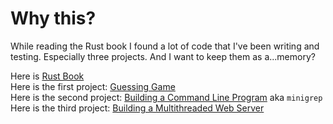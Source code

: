 # Why this?

While reading the Rust book I found a lot of code that I've been writing and testing. Especially three projects. And I want to keep them as a...memory?  

Here is [Rust Book](https://doc.rust-lang.org/book/title-page.html)  
Here is the first project: [Guessing Game](https://doc.rust-lang.org/book/ch02-00-guessing-game-tutorial.html)  
Here is the second project: [Building a Command Line Program](https://doc.rust-lang.org/book/ch12-00-an-io-project.html) aka `minigrep`  
Here is the third project: [Building a Multithreaded Web Server](https://doc.rust-lang.org/book/ch20-00-final-project-a-web-server.html)  
